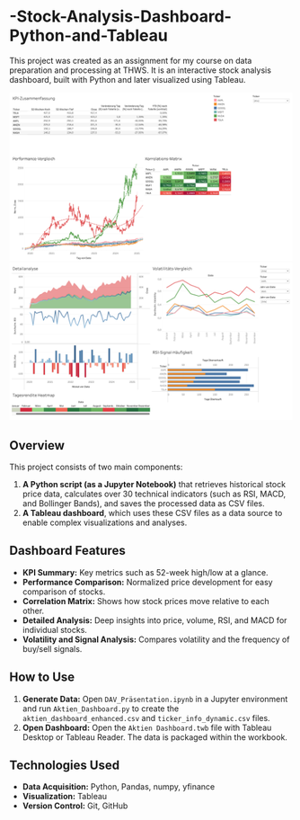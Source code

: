 # -Stock-Analysis-Dashboard-Python-and-Tableau
This project was created as an assignment for my course on data preparation and processing at THWS. It is an interactive stock analysis dashboard, built with Python and later visualized using Tableau.

![Dashboard Vorschau](Daily-Overview.png) 
![Dashboard Vorschau](KPIs.png)

## Overview

This project consists of two main components:
1.  **A Python script (as a Jupyter Notebook)** that retrieves historical stock price data, calculates over 30 technical indicators (such as RSI, MACD, and Bollinger Bands), and saves the processed data as CSV files.
2.  **A Tableau dashboard**, which uses these CSV files as a data source to enable complex visualizations and analyses.

## Dashboard Features
- **KPI Summary:** Key metrics such as 52-week high/low at a glance.
- **Performance Comparison:** Normalized price development for easy comparison of stocks.
- **Correlation Matrix:** Shows how stock prices move relative to each other.
- **Detailed Analysis:** Deep insights into price, volume, RSI, and MACD for individual stocks.
- **Volatility and Signal Analysis:** Compares volatility and the frequency of buy/sell signals.

## How to Use
1.  **Generate Data:** Open `DAV_Präsentation.ipynb` in a Jupyter environment and run `Aktien_Dashboard.py` to create the `aktien_dashboard_enhanced.csv` and `ticker_info_dynamic.csv` files.
2.  **Open Dashboard:** Open the `Aktien Dashboard.twb` file with Tableau Desktop or Tableau Reader. The data is packaged within the workbook.

## Technologies Used
- **Data Acquisition:** Python, Pandas, numpy, yfinance
- **Visualization:** Tableau
- **Version Control:** Git, GitHub
